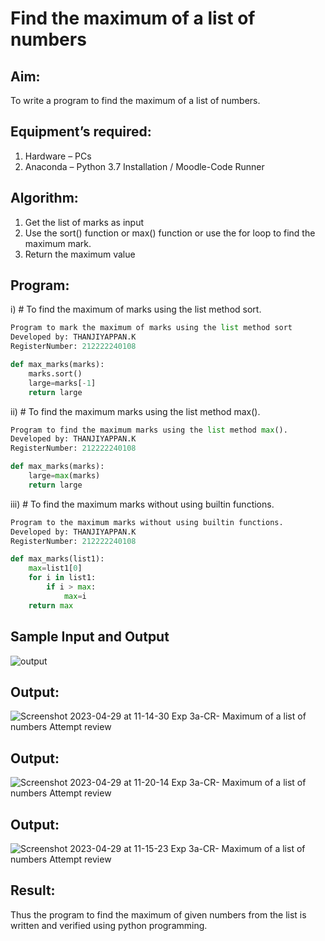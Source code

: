 # Find the maximum of a list of numbers
## Aim:
To write a program to find the maximum of a list of numbers.
## Equipment’s required:
1.	Hardware – PCs
2.	Anaconda – Python 3.7 Installation / Moodle-Code Runner
## Algorithm:
1.	Get the list of marks as input
2.	Use the sort() function or max() function or use the for loop to find the maximum mark.
3.	Return the maximum value
## Program:

i)	# To find the maximum of marks using the list method sort.
```Python
Program to mark the maximum of marks using the list method sort
Developed by: THANJIYAPPAN.K
RegisterNumber: 212222240108

def max_marks(marks):
    marks.sort()
    large=marks[-1]
    return large


```

ii)	# To find the maximum marks using the list method max().
```Python
Program to find the maximum marks using the list method max().
Developed by: THANJIYAPPAN.K
RegisterNumber: 212222240108

def max_marks(marks):
    large=max(marks)
    return large


```

iii) # To find the maximum marks without using builtin functions.
```Python
Program to the maximum marks without using builtin functions.
Developed by: THANJIYAPPAN.K
RegisterNumber: 212222240108

def max_marks(list1):
    max=list1[0]
    for i in list1:
        if i > max:
            max=i
    return max


```
## Sample Input and Output
![output](./img/max_marks1.jpg) 

## Output:
![Screenshot 2023-04-29 at 11-14-30 Exp 3a-CR- Maximum of a list of numbers Attempt review](https://user-images.githubusercontent.com/118343461/235286070-f690e70a-41aa-494a-9dc5-1d529dde119d.png)
## Output:
![Screenshot 2023-04-29 at 11-20-14 Exp 3a-CR- Maximum of a list of numbers Attempt review](https://user-images.githubusercontent.com/118343461/235286266-acf09972-4894-4fc8-914e-0c5322e256b8.png)

## Output:
![Screenshot 2023-04-29 at 11-15-23 Exp 3a-CR- Maximum of a list of numbers Attempt review](https://user-images.githubusercontent.com/118343461/235286150-cebbe8d3-f460-470f-9365-671658018c34.png)

## Result:
Thus the program to find the maximum of given numbers from the list is written and verified using python programming.

